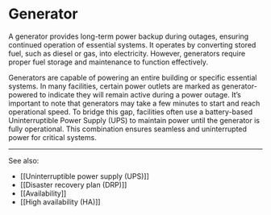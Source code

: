 
# Generator

A generator provides long-term power backup during outages, ensuring continued operation of essential systems. It operates by converting stored fuel, such as diesel or gas, into electricity. However, generators require proper fuel storage and maintenance to function effectively.

Generators are capable of powering an entire building or specific essential systems. In many facilities, certain power outlets are marked as generator-powered to indicate they will remain active during a power outage. It’s important to note that generators may take a few minutes to start and reach operational speed. To bridge this gap, facilities often use a battery-based Uninterruptible Power Supply (UPS) to maintain power until the generator is fully operational. This combination ensures seamless and uninterrupted power for critical systems.

---

See also:

- [[Uninterruptible power supply (UPS)]]
- [[Disaster recovery plan (DRP)]]
- [[Availability]]
- [[High availability (HA)]]